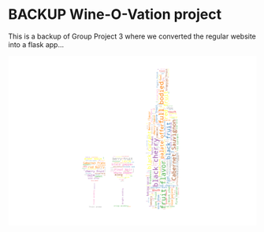 # BACKUP Wine-O-Vation project
This is a backup of Group Project 3 where we converted the regular website into a flask app...

![Wine Word Cloud](https://raw.githubusercontent.com/hgmhd7/BACKUP-Wine-O-Vation-project/master/wine_application/parallax-template/static/media/bottle_glass_wc.png)
